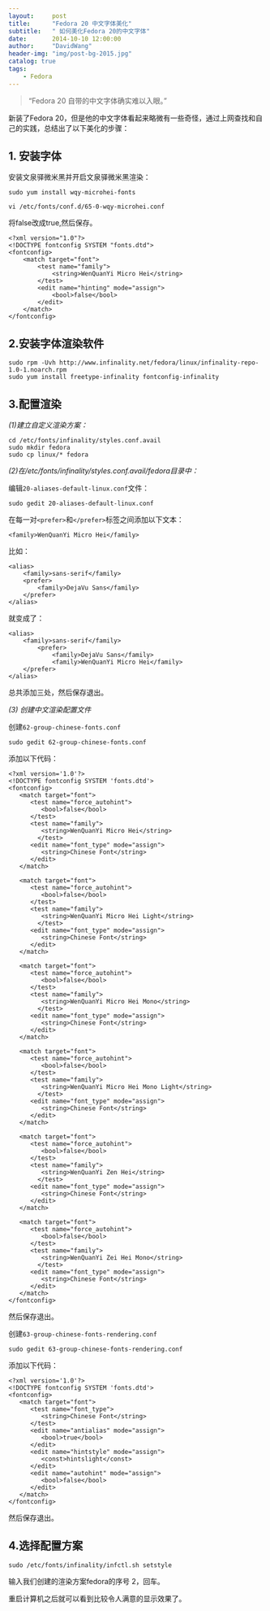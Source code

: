 ```yaml
---
layout:     post
title:      "Fedora 20 中文字体美化"
subtitle:   " 如何美化Fedora 20的中文字体"
date:       2014-10-10 12:00:00
author:     "DavidWang"
header-img: "img/post-bg-2015.jpg"
catalog: true
tags:
    - Fedora
---
```


> “Fedora 20 自带的中文字体确实难以入眼。”


新装了Fedora 20，但是他的中文字体看起来略微有一些奇怪，通过上网查找和自己的实践，总结出了以下美化的步骤：

## 1. 安装字体

安装文泉驿微米黑并开启文泉驿微米黑渲染：

```
sudo yum install wqy-microhei-fonts
```

```
vi /etc/fonts/conf.d/65-0-wqy-microhei.conf
```

将false改成true,然后保存。

```
<?xml version="1.0"?>
<!DOCTYPE fontconfig SYSTEM "fonts.dtd">
<fontconfig>
    <match target="font">
        <test name="family">
            <string>WenQuanYi Micro Hei</string>
        </test>
        <edit name="hinting" mode="assign">
            <bool>false</bool>
        </edit>
    </match>
</fontconfig>
```

## 2.安装字体渲染软件

```
sudo rpm -Uvh http://www.infinality.net/fedora/linux/infinality-repo-1.0-1.noarch.rpm
sudo yum install freetype-infinality fontconfig-infinality
```

## 3.配置渲染

*(1)建立自定义渲染方案：*

```
cd /etc/fonts/infinality/styles.conf.avail
sudo mkdir fedora
sudo cp linux/* fedora
```

*(2)在/etc/fonts/infinality/styles.conf.avail/fedora目录中：*

编辑`20-aliases-default-linux.conf`文件：

```
sudo gedit 20-aliases-default-linux.conf
```

在每一对`<prefer>`和`</prefer>`标签之间添加以下文本：

```
<family>WenQuanYi Micro Hei</family>
```

比如：

```
<alias>
    <family>sans-serif</family>
    <prefer>
        <family>DejaVu Sans</family>
    </prefer>
</alias>
```

就变成了：

```
<alias>
    <family>sans-serif</family>
        <prefer>
            <family>DejaVu Sans</family>
            <family>WenQuanYi Micro Hei</family>
    </prefer>
</alias>
```

总共添加三处，然后保存退出。


*(3) 创建中文渲染配置文件*

创建`62-group-chinese-fonts.conf`

```
sudo gedit 62-group-chinese-fonts.conf
```

添加以下代码：

```
<?xml version='1.0'?>
<!DOCTYPE fontconfig SYSTEM 'fonts.dtd'>
<fontconfig>
   <match target="font">
      <test name="force_autohint">
         <bool>false</bool>
      </test>
      <test name="family">
         <string>WenQuanYi Micro Hei</string>
        </test>
      <edit name="font_type" mode="assign">
         <string>Chinese Font</string>
      </edit>
   </match>

   <match target="font">
      <test name="force_autohint">
         <bool>false</bool>
      </test>
      <test name="family">
         <string>WenQuanYi Micro Hei Light</string>
        </test>
      <edit name="font_type" mode="assign">
         <string>Chinese Font</string>
      </edit>
   </match>

   <match target="font">
      <test name="force_autohint">
         <bool>false</bool>
      </test>
      <test name="family">
         <string>WenQuanYi Micro Hei Mono</string>
        </test>
      <edit name="font_type" mode="assign">
         <string>Chinese Font</string>
      </edit>
   </match>

   <match target="font">
      <test name="force_autohint">
         <bool>false</bool>
      </test>
      <test name="family">
         <string>WenQuanYi Micro Hei Mono Light</string>
        </test>
      <edit name="font_type" mode="assign">
         <string>Chinese Font</string>
      </edit>
   </match>

   <match target="font">
      <test name="force_autohint">
         <bool>false</bool>
      </test>
      <test name="family">
         <string>WenQuanYi Zen Hei</string>
        </test>
      <edit name="font_type" mode="assign">
         <string>Chinese Font</string>
      </edit>
   </match>

   <match target="font">
      <test name="force_autohint">
         <bool>false</bool>
      </test>
      <test name="family">
         <string>WenQuanYi Zei Hei Mono</string>
        </test>
      <edit name="font_type" mode="assign">
         <string>Chinese Font</string>
      </edit>
   </match>
</fontconfig>
```

然后保存退出。

创建`63-group-chinese-fonts-rendering.conf`

```
sudo gedit 63-group-chinese-fonts-rendering.conf
```

添加以下代码：

```
<?xml version='1.0'?>
<!DOCTYPE fontconfig SYSTEM 'fonts.dtd'>
<fontconfig>
   <match target="font">
      <test name="font_type">
         <string>Chinese Font</string>
      </test>
      <edit name="antialias" mode="assign">
         <bool>true</bool>
      </edit>
      <edit name="hintstyle" mode="assign">
         <const>hintslight</const>
      </edit>
      <edit name="autohint" mode="assign">
         <bool>false</bool>
      </edit>
   </match>
</fontconfig>
```

然后保存退出。

## 4.选择配置方案

```
sudo /etc/fonts/infinality/infctl.sh setstyle
```

输入我们创建的渲染方案fedora的序号 2，回车。

重启计算机之后就可以看到比较令人满意的显示效果了。
